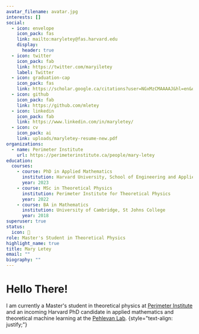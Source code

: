 ```yaml
---
avatar_filename: avatar.jpg
interests: []
social:
  - icon: envelope
    icon_pack: fas
    link: mailto:maryletey@fas.harvard.edu
    display:
      header: true
  - icon: twitter
    icon_pack: fab
    link: https://twitter.com/maryiletey
    label: Twitter
  - icon: graduation-cap
    icon_pack: fas
    link: https://scholar.google.ca/citations?user=NGxMzCMAAAAJ&hl=en&oi=ao
  - icon: github
    icon_pack: fab
    link: https://github.com/mletey
  - icon: linkedin
    icon_pack: fab
    link: https://www.linkedin.com/in/maryletey/
  - icon: cv
    icon_pack: ai
    link: uploads/maryletey-resume-new.pdf
organizations:
  - name: Perimeter Institute
    url: https://perimeterinstitute.ca/people/mary-letey
education:
  courses:
    - course: PhD in Applied Mathematics
      institution: Harvard University, School of Engineering and Applied Sciences
      year: 2023
    - course: MSc in Theoretical Physics
      institution: Perimeter Institute for Theoretical Physics
      year: 2022
    - course: BA in Mathematics
      institution: University of Cambridge, St Johns College
      year: 2018
superuser: true
status:
  icon: 🦦
role: Master's Student in Theoretical Physics 
highlight_name: true
title: Mary Letey
email: ""
biography: ""
---
```

# Hello There! #
I am currently a Master's student in theoretical physics at [Perimeter Institute](https://perimeterinstitute.ca/people/mary-letey) and an incoming Harvard PhD candidate in applied mathematics and theoretical machine learning at the [Pehlevan Lab](https://pehlevan.seas.harvard.edu).
{style="text-align: justify;"}
